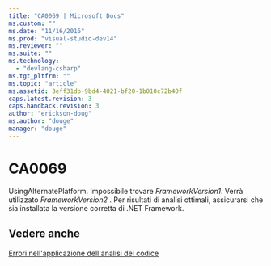 ```yaml
---
title: "CA0069 | Microsoft Docs"
ms.custom: ""
ms.date: "11/16/2016"
ms.prod: "visual-studio-dev14"
ms.reviewer: ""
ms.suite: ""
ms.technology: 
  - "devlang-csharp"
ms.tgt_pltfrm: ""
ms.topic: "article"
ms.assetid: 3eff31db-9bd4-4021-bf20-1b010c72b40f
caps.latest.revision: 3
caps.handback.revision: 3
author: "erickson-doug"
ms.author: "douge"
manager: "douge"
---
```

# CA0069
UsingAlternatePlatform.  Impossibile trovare *FrameworkVersion1*.  Verrà utilizzato *FrameworkVersion2* .  Per risultati di analisi ottimali, assicurarsi che sia installata la versione corretta di .NET Framework.  
  
## Vedere anche  
 [Errori nell'applicazione dell'analisi del codice](../code-quality/code-analysis-application-errors.md)